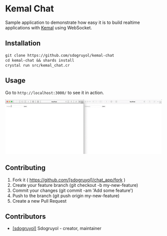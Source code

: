 # Kemal Chat

Sample application to demonstrate how easy it is to build realtime applications with [Kemal](https://github.com/sdogruyol/kemal) using WebSocket.

## Installation

```
git clone https://github.com/sdogruyol/kemal-chat
cd kemal-chat && shards install
crystal run src/kemal_chat.cr
```

## Usage

Go to `http://localhost:3000/` to see it in action.

![Kemal Chat Gif](/images/kemal-chat.gif)

## Contributing

1. Fork it ( https://github.com/[sdogruyol]/chat_app/fork )
2. Create your feature branch (git checkout -b my-new-feature)
3. Commit your changes (git commit -am 'Add some feature')
4. Push to the branch (git push origin my-new-feature)
5. Create a new Pull Request

## Contributors

- [[sdogruyol]](https://github.com/[sdogruyol]) Sdogruyol - creator, maintainer

